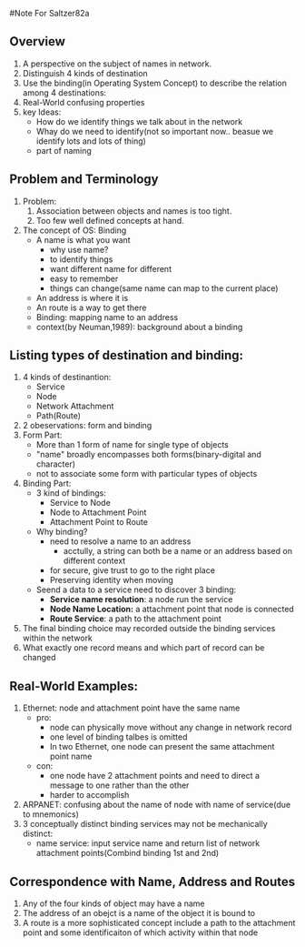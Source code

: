 #Note For Saltzer82a

## Overview
1. A perspective on the subject of names in network.
2. Distinguish 4 kinds of destination
3. Use the binding(in Operating System Concept) to describe the relation among 4 destinations:
4. Real-World confusing properties
5. key Ideas:
	* How do we identify things we talk about in the network
	* Whay do we need to identify(not so important now.. beasue we identify lots and lots of thing)
	* part of naming

## Problem and Terminology
1. Problem:
	1. Association between objects and names is too tight.
	2. Too few well defined concepts at hand.
2. The concept of OS: Binding
	* A name is what you want
		* why use name?
		* to identify things
		* want different name for different
		* easy to remember
		* things can change(same name can map to the current place)
	* An address is where it is
	* An route is a way to get there
	* Binding: mapping name to an address
	* context(by Neuman,1989): background about a binding

## Listing types of destination and binding:
1. 4 kinds of destinantion:
	* Service
	* Node
	* Network Attachment
	* Path(Route)
2. 2 obeservations: form and binding
3. Form Part:
	* More than 1 form of name for single type of objects
	* "name" broadly encompasses both forms(binary-digital and character)
	* not to associate some form with particular types of objects
4. Binding Part:
	* 3 kind of bindings:
		* Service to Node
		* Node to Attachment Point
		* Attachment Point to Route
	* Why binding?
		* need to resolve a name to an address
			* acctully, a string can both be a name or an address based on different context
		* for secure, give trust to go to the right place
		* Preserving identity when moving
	* Seend a data to a service need to discover 3 binding:
		* **Service name resolution**: a node run the service
		* **Node Name Location:** a attachment point that node is connected
		* **Route Service**: a path to the attachment point
5. The final binding choice may recorded outside the binding services within the network
6. What exactly one record means and which part of record can be changed

## Real-World Examples:
1. Ethernet: node and attachment point have the same name
	* pro:
		* node can physically move without any change in network record
		* one level of binding talbes is omitted
		* In two Ethernet, one node can present the same attachment point name
	* con:
		* one node have 2 attachment points and need to direct a message to one rather than the other
		* harder to accomplish
2. ARPANET: confusing about the name of node with name of service(due to mnemonics)
3. 3 conceptually distinct binding services may not be mechanically distinct:
	* name service: input service name and return list of network attachment points(Combind binding 1st and 2nd)

## Correspondence with Name, Address and Routes
1. Any of the four kinds of object may have a name
2. The address of an obejct is a name of the object it is bound to
3. A route is a more sophisticated concept include a path to the attachment point and some identificaiton of which activity within that node

